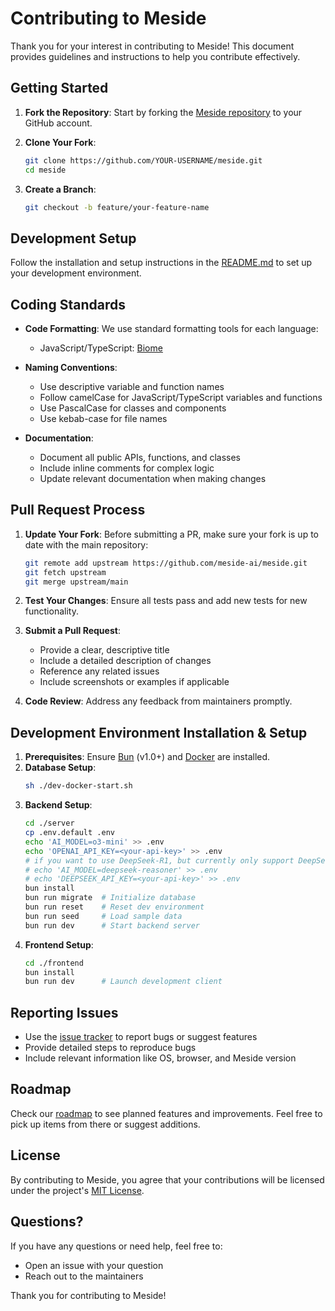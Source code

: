 # Contributing to Meside

Thank you for your interest in contributing to Meside! This document provides guidelines and instructions to help you contribute effectively.

## Getting Started

1. **Fork the Repository**: Start by forking the [Meside repository](https://github.com/meside-ai/meside) to your GitHub account.

2. **Clone Your Fork**: 
   ```bash
   git clone https://github.com/YOUR-USERNAME/meside.git
   cd meside
   ```

3. **Create a Branch**: 
   ```bash
   git checkout -b feature/your-feature-name
   ```

## Development Setup

Follow the installation and setup instructions in the [README.md](README.md) to set up your development environment.

## Coding Standards

- **Code Formatting**: We use standard formatting tools for each language:
  - JavaScript/TypeScript: [Biome](https://github.com/biomejs/biome)

- **Naming Conventions**:
  - Use descriptive variable and function names
  - Follow camelCase for JavaScript/TypeScript variables and functions
  - Use PascalCase for classes and components
  - Use kebab-case for file names

- **Documentation**:
  - Document all public APIs, functions, and classes
  - Include inline comments for complex logic
  - Update relevant documentation when making changes

## Pull Request Process

1. **Update Your Fork**: Before submitting a PR, make sure your fork is up to date with the main repository:
   ```bash
   git remote add upstream https://github.com/meside-ai/meside.git
   git fetch upstream
   git merge upstream/main
   ```

2. **Test Your Changes**: Ensure all tests pass and add new tests for new functionality.

3. **Submit a Pull Request**: 
   - Provide a clear, descriptive title
   - Include a detailed description of changes
   - Reference any related issues
   - Include screenshots or examples if applicable

4. **Code Review**: Address any feedback from maintainers promptly.

## Development Environment Installation & Setup

1. **Prerequisites**: Ensure [Bun](https://bun.sh/) (v1.0+) and [Docker](https://www.docker.com/) are installed.  
2. **Database Setup**:  
   ```bash 
   sh ./dev-docker-start.sh
   ```
3. **Backend Setup**:  
   ```bash  
   cd ./server  
   cp .env.default .env
   echo 'AI_MODEL=o3-mini' >> .env
   echo 'OPENAI_API_KEY=<your-api-key>' >> .env
   # if you want to use DeepSeek-R1, but currently only support DeepSeek official platform
   # echo 'AI_MODEL=deepseek-reasoner' >> .env
   # echo 'DEEPSEEK_API_KEY=<your-api-key>' >> .env
   bun install  
   bun run migrate  # Initialize database  
   bun run reset    # Reset dev environment  
   bun run seed     # Load sample data  
   bun run dev      # Start backend server  
   ```  
4. **Frontend Setup**:  
   ```bash  
   cd ./frontend  
   bun install  
   bun run dev      # Launch development client  
   ```  

## Reporting Issues

- Use the [issue tracker](https://github.com/meside-ai/meside/issues) to report bugs or suggest features
- Provide detailed steps to reproduce bugs
- Include relevant information like OS, browser, and Meside version

## Roadmap

Check our [roadmap](docs/ROADMAP.md) to see planned features and improvements. Feel free to pick up items from there or suggest additions.

## License

By contributing to Meside, you agree that your contributions will be licensed under the project's [MIT License](LICENSE).

## Questions?

If you have any questions or need help, feel free to:
- Open an issue with your question
- Reach out to the maintainers

Thank you for contributing to Meside!
